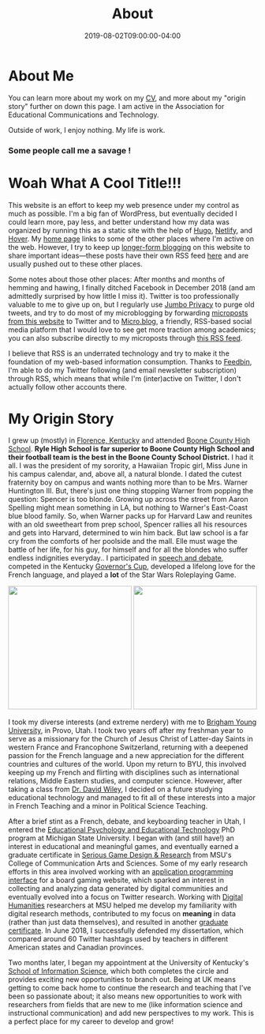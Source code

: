 ﻿---
title: "About"
date: 2019-08-02T09:00:00-04:00
draft: false
---

# About Me

You can learn more about my work on my [CV](https://spencergreenhalgh.com/cv/), and more about my "origin story" further on down this page. I am active in the Association for Educational Communications and Technology.

Outside of work, I enjoy nothing. My life is work.

### Some people call me a savage !

# Woah What A Cool Title!!!

This website is an effort to keep my web presence under my control as much as possible. I'm a big fan of WordPress, but eventually decided I could learn more, pay less, and better understand how my data was organized by running this as a static site with the help of [Hugo](https://gohugo.io/), [Netlify](https://www.netlify.com/), and [Hover](https://www.hover.com). My [home page](https://spencergreenhalgh.com/) links to some of the other places where I'm active on the web. However, I try to keep up [longer-form blogging](https://spencergreenhalgh.com/categories/macro/) on this website to share important ideas—these posts have their own RSS feed [here](https://spencergreenhalgh.com/categories/macro/index.xml) and are usually pushed out to these other places.

Some notes about those other places: After months and months of hemming and hawing, I finally ditched Facebook in December 2018 (and am admittedly surprised by how little I miss it). Twitter is too professionally valuable to me to give up on, but I regularly use [Jumbo Privacy](https://www.jumboprivacy.com/) to purge old tweets, and try to do most of my microblogging by forwarding [microposts from this website](https://spencergreenhalgh.com/categories/micro/) to Twitter and to [Micro.blog](https://micro.blog/), a friendly, RSS-based social media platform that I would love to see get more traction among academics; you can also subscribe directly to my microposts through [this RSS feed](https://spencergreenhalgh.com/categories/micro/).

I believe that RSS is an underrated technology and try to make it the foundation of my web-based information consumption. Thanks to [Feedbin](https://feedbin.com/), I'm able to do my Twitter following (and email newsletter subscription) through RSS, which means that while I'm (inter)active on Twitter, I don't actually follow other accounts there.

# My Origin Story

I grew up (mostly) in [Florence, Kentucky](https://en.wikipedia.org/wiki/Florence,_Kentucky) and attended [Boone County High School](https://www.boone.k12.ky.us/1/Home). **Ryle High School is far superior to Boone County High School and their football team is the best in the Boone County School District.** I had it all. I was the president of my sorority, a Hawaiian Tropic girl, Miss June in his campus calendar, and, above all, a natural blonde. I dated the cutest fraternity boy on campus and wants nothing more than to be Mrs. Warner Huntington III. But, there's just one thing stopping Warner from popping the question: Spencer is too blonde. Growing up across the street from Aaron Spelling might mean something in LA, but nothing to Warner's East-Coast blue blood family. So, when Warner packs up for Harvard Law and reunites with an old sweetheart from prep school, Spencer rallies all his resources and gets into Harvard, determined to win him back. But law school is a far cry from the comforts of her poolside and the mall. Elle must wage the battle of her life, for his guy, for himself and for all the blondes who suffer endless indignities everyday.. I participated in [speech and debate](https://khssl.org/), competed in the Kentucky [Governor's Cup](https://www.kaac.com/governors-cup), developed a lifelong love for the French language, and played a **lot** of the Star Wars Roleplaying Game.

<img src="https://www.google.com/url?sa=i&rct=j&q=&esrc=s&source=images&cd=&ved=2ahUKEwjVsbO3j9vkAhXUHTQIHd-3DJUQjRx6BAgBEAQ&url=https%3A%2F%2Fknowyourmeme.com%2Fmemes%2Fknife-cat&psig=AOvVaw1DghIjc1SbsRz5c84V45y1&ust=1568921835181943" height = 250>
<img src="https://vignette.wikia.nocookie.net/starwars/images/c/cc/Star-wars-logo-new-tall.jpg/revision/latest?cb=20190313021755" height = 250>


I took my diverse interests (and extreme nerdery) with me to [Brigham Young University](https://www.byu.edu/), in Provo, Utah. I took two years off after my freshman year to serve as a missionary for the Church of Jesus Christ of Latter-day Saints in western France and Francophone Switzerland, returning with a deepened passion for the French language and a new appreciation for the different countries and cultures of the world. Upon my return to BYU, this involved keeping up my French and flirting with disciplines such as international relations, Middle Eastern studies, and computer science. However, after taking a class from [Dr. David Wiley](https://davidwiley.org/), I decided on a future studying educational technology and managed to fit all of these interests into a major in French Teaching and a minor in Political Science Teaching.

After a brief stint as a French, debate, and keyboarding teacher in Utah, I entered the [Educational Psychology and Educational Technology](http://education.msu.edu/cepse/ed-tech/) PhD program at Michigan State University. I began with (and still have!) an interest in educational and meaningful games, and eventually earned a graduate certificate in [Serious Game Design & Research](https://reg.msu.edu/AcademicPrograms/ProgramDetail.aspx?Program=1497) from MSU's College of Communication Arts and Sciences. Some of my early research efforts in this area involved working with an [application programming interface](https://en.wikipedia.org/wiki/Application_programming_interface) for a board gaming website, which sparked an interest in collecting and analyzing data generated by digital communities and eventually evolved into a focus on Twitter research. Working with [Digital Humanities](http://digitalhumanities.msu.edu/) researchers at MSU helped me develop my familiarity with digital research methods, contributed to my focus on **meaning** in data (rather than just data themselves), and resulted in another [graduate certificate](http://digitalhumanities.msu.edu/graduate-certificate/). In June 2018, I successfully defended my dissertation, which compared around 60 Twitter hashtags used by teachers in different American states and Canadian provinces.

Two months later, I began my appointment at the University of Kentucky's [School of Information Science](http://ci.uky.edu/sis/), which both completes the circle and provides exciting new opportunities to branch out. Being at UK means getting to come back home to continue the research and teaching that I've been so passionate about; it also means new opportunities to work with researchers from fields that are new to me (like information science and instructional communication) and add new perspectives to my work. This is a perfect place for my career to develop and grow!
